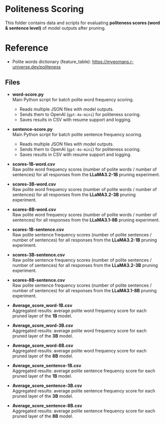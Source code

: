 
# Politeness Scoring
This folder contains data and scripts for evaluating **politeness scores (word & sentence level)** of model outputs after pruning.

# Reference
- Polite words dictionary (feature_table): https://myeomans.r-universe.dev/politeness

## Files

- **word-score.py**  
  Main Python script for batch polite word frequency scoring.  
  - Reads multiple JSON files with model outputs.  
  - Sends them to OpenAI (`gpt-4o-mini`) for politeness scoring.  
  - Saves results in CSV with resume support and logging.
  
- **sentence-score.py**  
  Main Python script for batch polite sentence frequency scoring.  
  - Reads multiple JSON files with model outputs.  
  - Sends them to OpenAI (`gpt-4o-mini`) for politeness scoring.  
  - Saves results in CSV with resume support and logging.

- **scores-1B-word.csv**  
  Raw polite word frequency scores (number of polite words / number of sentences) for all responses from the **LLaMA3.2-1B** pruning experiment.

- **scores-3B-word.csv**  
  Raw polite word frequency scores (number of polite words / number of sentences) for all responses from the **LLaMA3.2-3B** pruning experiment.

- **scores-8B-word.csv**  
  Raw polite word frequency scores (number of polite words / number of sentences) for all responses from the **LLaMA3.1-8B** pruning experiment.

- **scores-1B-sentence.csv**  
  Raw polite sentence frequency scores (number of polite sentences / number of sentences) for all responses from the **LLaMA3.2-1B** pruning experiment.

- **scores-3B-sentence.csv**  
  Raw polite sentence frequency scores (number of polite sentences / number of sentences) for all responses from the **LLaMA3.2-3B** pruning experiment.

- **scores-8B-sentence.csv**  
  Raw polite sentence frequency scores (number of polite sentences / number of sentences) for all responses from the **LLaMA3.1-8B** pruning experiment.
  
- **Average_score_word-1B.csv**  
  Aggregated results: average polite word frequency score for each pruned layer of the **1B** model.

- **Average_score_word-3B.csv**  
  Aggregated results: average polite word frequency score for each pruned layer of the **3B** model.
  
- **Average_score_word-8B.csv**  
  Aggregated results: average polite word frequency score for each pruned layer of the **8B** model.

- **Average_score_sentence-1B.csv**  
  Aggregated results: average polite sentence frequency score for each pruned layer of the **1B** model.

- **Average_score_sentence-3B.csv**  
  Aggregated results: average polite sentence frequency score for each pruned layer of the **3B** model.
  
- **Average_score_sentence-8B.csv**  
  Aggregated results: average polite sentence frequency score for each pruned layer of the **8B** model.
